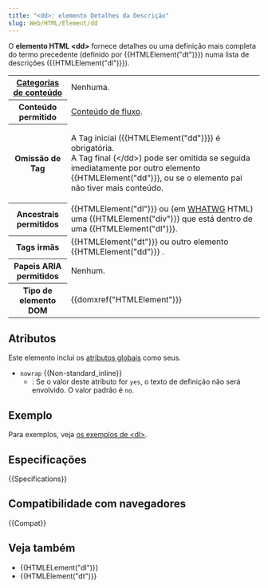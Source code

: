 ```yaml
---
title: "<dd>: elemento Detalhes da Descrição"
slug: Web/HTML/Element/dd
---
```


O **elemento HTML \<dd>** fornece detalhes ou uma definição mais completa do termo precedente (definido por {{HTMLElement("dt")}}) numa lista de descrições ({{HTMLElement("dl")}}).

<table class="properties">
  <tbody>
    <tr>
      <th scope="row">
        <a href="/pt-BR/docs/Web/Guide/HTML/Categorias_de_conteudo"
          >Categorias de conteúdo</a
        >
      </th>
      <td>Nenhuma.</td>
    </tr>
    <tr>
      <th scope="row">Conteúdo permitido</th>
      <td>
        <a
          href="/pt-BR/docs/Web/Guide/HTML/Categorias_de_conteudo#Conte%C3%BAdo_de_fluxo"
          >Conteúdo de fluxo</a
        >.
      </td>
    </tr>
    <tr>
      <th scope="row">Omissão de Tag</th>
      <td>
        <p>
          A Tag inicial ({{HTMLElement("dd")}}) é obrigatória.<br />A Tag
          final (&#x3C;/dd>) pode ser omitida se seguida imediatamente por outro
          elemento {{HTMLElement("dd")}}, ou se o elemento pai não tiver
          mais conteúdo.
        </p>
      </td>
    </tr>
    <tr>
      <th scope="row">Ancestrais permitidos</th>
      <td>
        {{HTMLElement("dl")}} ou (em
        <a href="/pt-BR/docs/Glossary/WHATWG">WHATWG</a> HTML) uma
        {{HTMLElement("div")}} que está dentro de uma
        {{HTMLElement("dl")}}.
      </td>
    </tr>
    <tr>
      <th scope="row">Tags irmãs</th>
      <td>
        {{HTMLElement("dt")}} ou outro elemento
        {{HTMLElement("dd")}} .
      </td>
    </tr>
    <tr>
      <th scope="row">Papeis ARIA permitidos</th>
      <td>Nenhum.</td>
    </tr>
    <tr>
      <th scope="row">Tipo de elemento DOM</th>
      <td>{{domxref("HTMLElement")}}</td>
    </tr>
  </tbody>
</table>

## Atributos

Este elemento inclui os [atributos globais](/pt-BR/docs/Web/HTML/Global_attributes) como seus.

- `nowrap` {{Non-standard_inline}}
  - : Se o valor deste atributo for `yes`, o texto de definição não será envolvido. O valor padrão é `no`.

## Exemplo

Para exemplos, veja [os exemplos de \<dl>](/pt-BR/docs/Web/HTML/Element/dl#Exemplos).

## Especificações

{{Specifications}}

## Compatibilidade com navegadores

{{Compat}}

## Veja também

- {{HTMLELement("dl")}}
- {{HTMLElement("dt")}}
